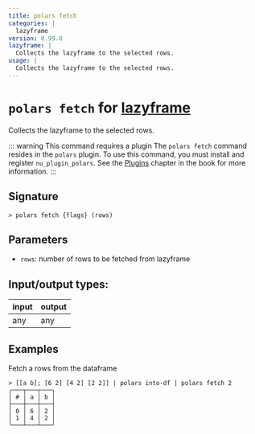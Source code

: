 ```yaml
---
title: polars fetch
categories: |
  lazyframe
version: 0.99.0
lazyframe: |
  Collects the lazyframe to the selected rows.
usage: |
  Collects the lazyframe to the selected rows.
---
```

<!-- This file is automatically generated. Please edit the command in https://github.com/nushell/nushell instead. -->

# `polars fetch` for [lazyframe](/commands/categories/lazyframe.md)

<div class='command-title'>Collects the lazyframe to the selected rows.</div>

::: warning This command requires a plugin
The `polars fetch` command resides in the `polars` plugin.
To use this command, you must install and register `nu_plugin_polars`.
See the [Plugins](/book/plugins.html) chapter in the book for more information.
:::

## Signature

```> polars fetch {flags} (rows)```

## Parameters

 -  `rows`: number of rows to be fetched from lazyframe


## Input/output types:

| input | output |
| ----- | ------ |
| any   | any    |

## Examples

Fetch a rows from the dataframe
```nu
> [[a b]; [6 2] [4 2] [2 2]] | polars into-df | polars fetch 2
╭───┬───┬───╮
│ # │ a │ b │
├───┼───┼───┤
│ 0 │ 6 │ 2 │
│ 1 │ 4 │ 2 │
╰───┴───┴───╯

```
